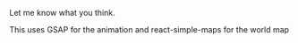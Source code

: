 Let me know what you think.

This uses GSAP for the animation and react-simple-maps for the world map
